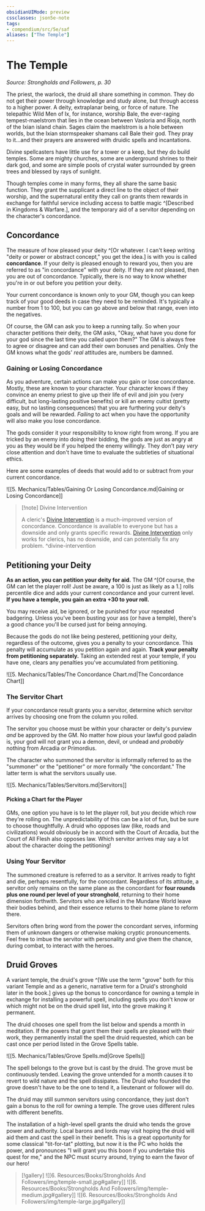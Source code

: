 ```yaml
---
obsidianUIMode: preview
cssclasses: json5e-note
tags:
- compendium/src/5e/saf
aliases: ["The Temple"]
---
```

# The Temple
*Source: Strongholds and Followers, p. 30* 

The priest, the warlock, the druid all share something in common. They do not get their power through knowledge and study alone, but through access to a higher power. A deity, extraplanar being, or force of nature. The telepathic Wild Men of Ix, for instance, worship Bale, the ever-raging tempest-maelstrom that lies in the ocean between Vasloria and Rioja, north of the Ixian island chain. Sages claim the maelstrom is a hole between worlds, but the Ixian stormspeaker shamans call Bale their god. They pray to it...and their prayers are answered with druidic spells and incantations.

Divine spellcasters have little use for a tower or a keep, but they do build temples. Some are mighty churches, some are underground shrines to their dark god, and some are simple pools of crystal water surrounded by green trees and blessed by rays of sunlight.

Though temples come in many forms, they all share the same basic function. They grant the supplicant a direct line to the object of their worship, and the supernatural entity they call on grants them rewards in exchange for faithful service including access to battle magic ^[Described in Kingdoms & Warfare.], and the temporary aid of a servitor depending on the character's concordance.

## Concordance

The measure of how pleased your deity ^[Or whatever. I can't keep writing "deity or power or abstract concept," you get the idea.] is with you is called **concordance**. If your deity is pleased enough to reward you, then you are referred to as "in concordance" with your deity. If they are *not* pleased, then you are out of concordance. Typically, there is no way to know whether you're in or out before you petition your deity.

Your current concordance is known only to your GM, though you can keep track of your good deeds in case they need to be reminded. It's typically a number from 1 to 100, but you can go above and below that range, even into the negatives.

Of course, the GM can ask you to keep a running tally. So when your character petitions their deity, the GM asks, "Okay, what have you done for your god since the last time you called upon them?" The GM is always free to agree or disagree and can add their own bonuses and penalties. Only the GM knows what the gods' *real* attitudes are, numbers be damned.

### Gaining or Losing Concordance

As you adventure, certain actions can make you gain or lose concordance. Mostly, these are known to your character. Your character knows if they convince an enemy priest to give up their life of evil and join you (very difficult, but long-lasting positive benefits) or kill an enemy cultist (pretty easy, but no lasting consequences) that you are furthering your deity's goals and will be rewarded. *Failing* to act when you have the opportunity will also make you lose concordance.

The gods consider it your responsibility to know right from wrong. If you are tricked by an enemy into doing their bidding, the gods are just as angry at you as they would be if you helped the enemy willingly. They don't pay *very* close attention and don't have time to evaluate the subtleties of situational ethics.

Here are some examples of deeds that would add to or subtract from your current concordance.

![[5. Mechanics/Tables/Gaining Or Losing Concordance.md\|Gaining or Losing Concordance]]

> [!note] Divine Intervention
> 
> A cleric's [Divine Intervention](compendium/classes/cleric.md#Divine%20Intervention%20(Level%2010)) is a much-improved version of concordance. Concordance is available to everyone but has a downside and only grants specific rewards. [Divine Intervention](compendium/classes/cleric.md#Divine%20Intervention%20(Level%2010)) only works for clerics, has no downside, and can potentially fix any problem.
^divine-intervention

## Petitioning your Deity

**As an action, you can petition your deity for aid.** The GM ^[Of course, the GM can let the player roll! Just be aware, a 100 is just as likely as a 1.] rolls percentile dice and adds your current concordance and your current level. **If you have a temple, you gain an extra +30 to your roll.**

You may receive aid, be ignored, or be punished for your repeated badgering. Unless you've been busting your ass (or have a temple), there's a good chance you'll be cursed just for being annoying.

Because the gods do not like being pestered, petitioning your deity, regardless of the outcome, gives you a penalty to your concordance. This penalty will accumulate as you petition again and again. **Track your penalty from petitioning separately.** Taking an extended rest at your temple, if you have one, clears any penalties you've accumulated from petitioning.

![[5. Mechanics/Tables/The Concordance Chart.md\|The Concordance Chart]]

### The Servitor Chart

If your concordance result grants you a servitor, determine which servitor arrives by choosing one from the column you rolled.

The servitor you choose must be within your character or deity's purview *and* be approved by the GM. No matter how pious your lawful good paladin is, your god will not grant you a demon, devil, or undead and *probably* nothing from Arcadia or Primordius.

The character who summoned the servitor is informally referred to as the "summoner" or the "petitioner" or more formally "the concordant." The latter term is what the servitors usually use.

![[5. Mechanics/Tables/Servitors.md\|Servitors]]

#### Picking a Chart for the Player

GMs, one option you have is to let the player roll, but *you* decide which row they're rolling on. The unpredictability of this can be a lot of fun, but be sure to choose thoughtfully. A druid who opposes law (like, roads and civilizations) would obviously be in accord with the Court of Arcadia, but the Court of All Flesh also opposes law. Which servitor arrives may say a lot about the character doing the petitioning!

### Using Your Servitor

The summoned creature is referred to as a servitor. It arrives ready to fight and die, perhaps resentfully, for the concordant. Regardless of its attitude, a servitor only remains on the same plane as the concordant for **four rounds plus one round per level of your stronghold**, returning to their home dimension forthwith. Servitors who are killed in the Mundane World leave their bodies behind, and their essence returns to their home plane to reform there.

Servitors often bring word from the power the concordant serves, informing them of unknown dangers or otherwise making cryptic pronouncements. Feel free to imbue the servitor with personality and give them the chance, during combat, to interact with the heroes.

## Druid Groves

A variant temple, the druid's grove ^[We use the term "grove" both for this variant Temple and as a generic, narrative term for a Druid's stronghold later in the book.] gives up the bonus to concordance for owning a temple in exchange for installing a powerful spell, including spells you don't know or which might not be on the druid spell list, into the grove making it permanent.

The druid chooses one spell from the list below and spends a month in meditation. If the powers that grant them their spells are pleased with their work, they permanently install the spell the druid requested, which can be cast once per period listed in the Grove Spells table.

![[5. Mechanics/Tables/Grove Spells.md\|Grove Spells]]

The spell belongs to the grove but is cast by the druid. The grove must be continuously tended. Leaving the grove untended for a month causes it to revert to wild nature and the spell dissipates. The Druid who founded the grove doesn't have to be the one to tend it, a lieutenant or follower will do.

The druid may still summon servitors using concordance, they just don't gain a bonus to the roll for owning a temple. The grove uses different rules with different benefits.

The installation of a high-level spell grants the druid who tends the grove power and authority. Local barons and lords may visit hoping the druid will aid them and cast the spell in their benefit. This is a great opportunity for some classical "tit-for-tat" plotting, but now it is the PC who holds the power, and pronounces "I will grant you this boon if you undertake this quest for me," and the NPC must scurry around, trying to earn the favor of our hero!

> [!gallery]
> ![[6. Resources/Books/Strongholds And Followers/img/temple-small.jpg#gallery]]
> ![[6. Resources/Books/Strongholds And Followers/img/temple-medium.jpg#gallery]]
> ![[6. Resources/Books/Strongholds And Followers/img/temple-large.jpg#gallery]]